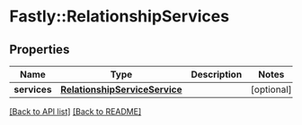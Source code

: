 # Fastly::RelationshipServices

## Properties

| Name | Type | Description | Notes |
| ---- | ---- | ----------- | ----- |
| **services** | [**RelationshipServiceService**](RelationshipServiceService.md) |  | [optional] |

[[Back to API list]](../../README.md#endpoints) [[Back to README]](../../README.md)

